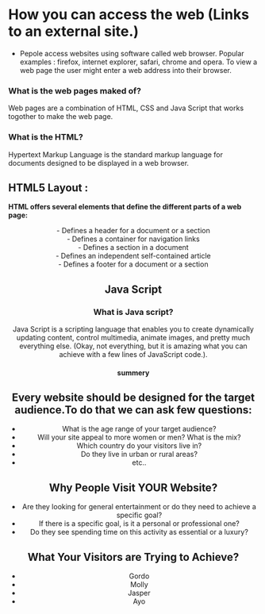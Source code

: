 # How you can access the web (Links to an external site.)
* Pepole access websites using software called web browser. Popular examples : firefox, internet explorer, safari, chrome and opera. To view a web page the user might enter a web address into their browser.

### What is the web pages maked of?
Web pages are a combination of HTML, CSS and Java Script that works togother to make the web page.

### What is the HTML?
Hypertext Markup Language is the standard markup language for documents designed to be displayed in a web browser.

## HTML5 Layout :

**HTML offers several elements that define the different parts of a web page:**

<header> - Defines a header for a document or a section
<nav> - Defines a container for navigation links
<section> - Defines a section in a document
<article> - Defines an independent self-contained article
<footer> - Defines a footer for a document or a section
  

## Java Script

### What is Java script?
Java Script is a scripting language that enables you to create dynamically updating content, control multimedia, animate images, and pretty much everything else. (Okay, not everything, but it is amazing what you can achieve with a few lines of JavaScript code.).

# summery
## Every website should be designed for the target audience.To do that we can ask few questions:

* What is the age range of your target audience?
* Will your site appeal to more women or men? What is the mix? 
* Which country do your visitors live in?
* Do they live in urban or rural areas?
* etc..
## Why People Visit YOUR Website?

 * Are they looking for general entertainment or do they need to achieve a specific goal?
 * If there is a specific goal, is it a personal or professional one?
 * Do they see spending time on this activity as essential or a luxury?

## What Your Visitors are Trying to Achieve?
* Gordo
* Molly
* Jasper 
* Ayo
